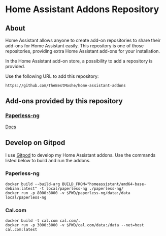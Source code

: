 # Home Assistant Addons Repository

## About

Home Assistant allows anyone to create add-on repositories to share their add-ons for Home Assistant easily. This repository is one of those repositories, providing extra Home Assistant add-ons for your installation.

In the Home Assistant add-on store, a possibility to add a repository is provided.

Use the following URL to add this repository:

```
https://github.com/TheBestMoshe/home-assistant-addons
```

## Add-ons provided by this repository

### [Paperless-ng](paperless-ng)

[Docs](paperless-ng/DOCS.md)


## Develop on Gitpod
I use [Gitpod](https://gitpod.io/) to develop my Home Assistant addons. Use the commands listed below to build and run the addons.

### Paperless-ng

```
docker build --build-arg BUILD_FROM="homeassistant/amd64-base-debian:latest" -t local/paperless-ng ./paperless-ng/
docker run -p 8000:8000 -v $PWD/paperless-ng/data:/data local/paperless-ng
```

### Cal.com

```
docker build -t cal.com cal.com/.
docker run -p 3000:3000 -v $PWD/cal.com/data:/data --net=host cal.com:latest
```
